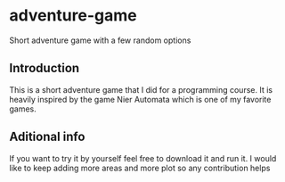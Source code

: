 # adventure-game
Short adventure game with a few random options

## Introduction
This is a short adventure game that I did for a programming course.
It is heavily inspired by the game Nier Automata which is one of my favorite games.

## Aditional info
If you want to try it by yourself feel free to download it and run it.
I would like to keep adding more areas and more plot so any contribution helps
